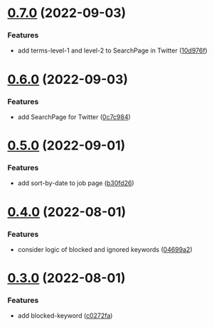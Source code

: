 # [0.7.0](https://github.com/ghorbani-mohammad/rasad-social/compare/v0.6.0...v0.7.0) (2022-09-03)


### Features

* add terms-level-1 and level-2 to SearchPage in Twitter ([10d976f](https://github.com/ghorbani-mohammad/rasad-social/commit/10d976f00651007218eb4f26b9d670b45b7c0e0b))



# [0.6.0](https://github.com/ghorbani-mohammad/rasad-social/compare/v0.5.0...v0.6.0) (2022-09-03)


### Features

* add SearchPage for Twitter ([0c7c984](https://github.com/ghorbani-mohammad/rasad-social/commit/0c7c9847f88b31cf77d7d32b3dbcfe5dd8a4a65e))



# [0.5.0](https://github.com/ghorbani-mohammad/rasad-social/compare/v0.4.0...v0.5.0) (2022-09-01)


### Features

* add sort-by-date to job page ([b30fd26](https://github.com/ghorbani-mohammad/rasad-social/commit/b30fd2618350c3bab9ffd52e2ba37fc1e5835ccf))



# [0.4.0](https://github.com/ghorbani-mohammad/rasad-social/compare/v0.3.0...v0.4.0) (2022-08-01)


### Features

* consider logic of blocked and ignored keywords ([04699a2](https://github.com/ghorbani-mohammad/rasad-social/commit/04699a223379ae99b286797408c6ae3b57e330e8))



# [0.3.0](https://github.com/ghorbani-mohammad/rasad-social/compare/v0.2.3...v0.3.0) (2022-08-01)


### Features

* add blocked-keyword ([c0272fa](https://github.com/ghorbani-mohammad/rasad-social/commit/c0272fa318e89a057d3712db41b615af5057e78b))



